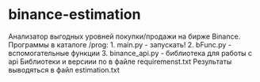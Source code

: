 # binance-estimation
Анализатор выгодных уровней покупки/продажи на бирже Binance.
Программы в каталоге /prog:
    1. main.py - запускать!
    2. bFunc.py - вспомогательные функции
    3. binance_api.py - библиотека для работы с api
Библиотеки и версиии по в файле requiremenst.txt
Результаты выводяться в файл estimation.txt